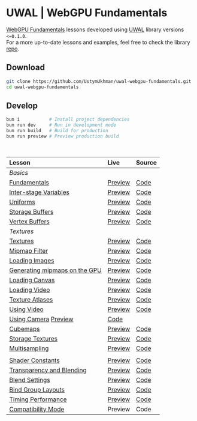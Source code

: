 # UWAL | WebGPU Fundamentals

[WebGPU Fundamentals](https://webgpufundamentals.org/) lessons developed using [UWAL](https://ustymukhman.github.io/uwal/) library versions `<=0.1.0`.<br>
For a more up-to-date lessons and examples, feel free to check the library [repo](https://github.com/UstymUkhman/uwal).

## Download

```bash
git clone https://github.com/UstymUkhman/uwal-webgpu-fundamentals.git
cd uwal-webgpu-fundamentals
```

## Develop

```bash
bun i           # Install project dependencies
bun run dev     # Run in development mode
bun run build   # Build for production
bun run preview # Preview production build
```

<br>

| Lesson | Live | Source |
|:- |:- |:- |
| _Basics_ |
| [Fundamentals](https://webgpufundamentals.org/webgpu/lessons/webgpu-fundamentals.html) | [Preview](https://ustymukhman.github.io/uwal-webgpu-fundamentals/dist/#fundamentals) | [Code](./src/fundamentals/index.js) |
| [Inter-stage Variables](https://webgpufundamentals.org/webgpu/lessons/webgpu-inter-stage-variables.html) | [Preview](https://ustymukhman.github.io/uwal-webgpu-fundamentals/dist/#inter-stage-variables) | [Code](./src/inter-stage-variables/index.js) |
| [Uniforms](https://webgpufundamentals.org/webgpu/lessons/webgpu-uniforms.html) | [Preview](https://ustymukhman.github.io/uwal-webgpu-fundamentals/dist/#uniforms) | [Code](./src/uniforms/index.js) |
| [Storage Buffers](https://webgpufundamentals.org/webgpu/lessons/webgpu-storage-buffers.html) | [Preview](https://ustymukhman.github.io/uwal-webgpu-fundamentals/dist/#storage-buffers) | [Code](./src/storage-buffers/index.js) |
| [Vertex Buffers](https://webgpufundamentals.org/webgpu/lessons/webgpu-vertex-buffers.html) | [Preview](https://ustymukhman.github.io/uwal-webgpu-fundamentals/dist/#vertex-buffers) | [Code](./src/vertex-buffers/index.js) |
| _Textures_ |
| [Textures](https://webgpufundamentals.org/webgpu/lessons/webgpu-textures.html) | [Preview](https://ustymukhman.github.io/uwal-webgpu-fundamentals/dist/#textures) | [Code](./src/textures/index.js) |
| [Mipmap Filter](https://webgpufundamentals.org/webgpu/lessons/webgpu-textures.html#mipmapfilter) | [Preview](https://ustymukhman.github.io/uwal-webgpu-fundamentals/dist/#mipmap-filter) | [Code](./src/mipmap-filter/index.js) |
| [Loading Images](https://webgpufundamentals.org/webgpu/lessons/webgpu-importing-textures.html) | [Preview](https://ustymukhman.github.io/uwal-webgpu-fundamentals/dist/#loading-images) | [Code](./src/loading-images/index.js) |
| [Generating mipmaps on the GPU](https://webgpufundamentals.org/webgpu/lessons/webgpu-importing-textures.html#a-generating-mips-on-the-gpu) | [Preview](https://ustymukhman.github.io/uwal-webgpu-fundamentals/dist/#gpu-mipmaps) | [Code](./src/gpu-mipmaps/index.js) |
| [Loading Canvas](https://webgpufundamentals.org/webgpu/lessons/webgpu-importing-textures.html#loading-canvas) | [Preview](https://ustymukhman.github.io/uwal-webgpu-fundamentals/dist/#loading-canvas) | [Code](./src/loading-canvas/index.js) |
| [Loading Video](https://webgpufundamentals.org/webgpu/lessons/webgpu-importing-textures.html#loading-video) | [Preview](https://ustymukhman.github.io/uwal-webgpu-fundamentals/dist/#loading-video) | [Code](./src/loading-video/index.js) |
| [Texture Atlases](https://webgpufundamentals.org/webgpu/lessons/webgpu-importing-textures.html#texture-atlases) | [Preview](https://ustymukhman.github.io/uwal-webgpu-fundamentals/dist/#texture-atlases) | [Code](./src/texture-atlases/index.js) |
| [Using Video](https://webgpufundamentals.org/webgpu/lessons/webgpu-textures-external-video.html) | [Preview](https://ustymukhman.github.io/uwal-webgpu-fundamentals/dist/#using-video) | [Code](./src/using-video/index.js) |
| [Using Camera](https://webgpufundamentals.org/webgpu/lessons/webgpu-textures-external-video.html#a-web-camera) [Preview](https://ustymukhman.github.io/uwal-webgpu-fundamentals/dist/#using-camera) | [Code](./src/using-camera/index.js) |
| [Cubemaps](https://webgpufundamentals.org/webgpu/lessons/webgpu-cube-maps.html) | [Preview](https://ustymukhman.github.io/uwal-webgpu-fundamentals/dist/#cubemaps) | [Code](./src/cubemaps/index.js) |
| [Storage Textures](https://webgpufundamentals.org/webgpu/lessons/webgpu-storage-textures.html) | [Preview](https://ustymukhman.github.io/uwal-webgpu-fundamentals/dist/#storage-textures) | [Code](./src/storage-textures/index.js) |
| [Multisampling](https://webgpufundamentals.org/webgpu/lessons/webgpu-multisampling.html) | [Preview](https://ustymukhman.github.io/uwal-webgpu-fundamentals/dist/#multisampling) | [Code](./src/multisampling/index.js) |
|   |   |   |
| [Shader Constants](https://webgpufundamentals.org/webgpu/lessons/webgpu-constants.html) | [Preview](https://ustymukhman.github.io/uwal-webgpu-fundamentals/dist/#shader-constants) | [Code](./src/shader-constants/index.js) |
| [Transparency and Blending](https://webgpufundamentals.org/webgpu/lessons/webgpu-transparency.html) | [Preview](https://ustymukhman.github.io/uwal-webgpu-fundamentals/dist/#transparency) | [Code](./src/transparency/index.js) |
| [Blend Settings](https://webgpufundamentals.org/webgpu/lessons/webgpu-transparency.html#blend-settings) | [Preview](https://ustymukhman.github.io/uwal-webgpu-fundamentals/dist/#blend-settings) | [Code](./src/blend-settings/index.js) |
| [Bind Group Layouts](https://webgpufundamentals.org/webgpu/lessons/webgpu-bind-group-layouts.html) | [Preview](https://ustymukhman.github.io/uwal-webgpu-fundamentals/dist/#bind-group-layouts) | [Code](./src/bind-group-layouts/index.js) |
| [Timing Performance](https://webgpufundamentals.org/webgpu/lessons/webgpu-timing.html) | [Preview](https://ustymukhman.github.io/uwal-webgpu-fundamentals/dist/#timing-performance) | [Code](./src/timing-performance/index.js) |
| [Compatibility Mode](https://webgpufundamentals.org/webgpu/lessons/webgpu-compatibility-mode.html) | Preview | Code |

